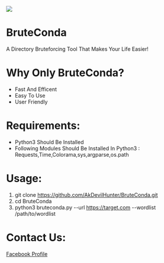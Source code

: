 <img src="https://i.imgur.com/3a0jNNr.png"></img>
# BruteConda
A Directory Bruteforcing Tool That Makes Your Life Easier!
# Why Only BruteConda?
- Fast And Efficent
- Easy To Use
- User Friendly
# Requirements:
- Python3 Should Be Installed
- Following Modules Should Be Installed In Python3 : Requests,Time,Colorama,sys,argparse,os.path
# Usage: 
1) git clone https://github.com/AkDevilHunter/BruteConda.git
2) cd BruteConda
3) python3 bruteconda.py --url https://target.com --wordlist /path/to/wordlist
# Contact Us: 
<a href="https://facebook.com/AkDevilHunter1337">Facebook Profile</a>
